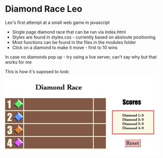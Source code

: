 # Diamond Race Leo
Leo's first attempt at a small web game in javascript 

* Single page diamond race that can be run via index.html
* Styles are found in styles.css - currently based on absloute positioning
* Most functions can be found in the files in the modules folder
* Click on a diamond to make it move - first to 10 wins

In case no diamonds pop up - try using a live server, can't say why but that works for me

This is how it's suposed to look:

![Expected look](https://github.com/Leorisei/DiamondRaceLeo/blob/main/diamondRace.png?raw=true)
